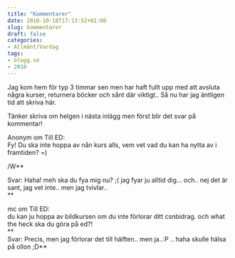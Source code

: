 ```yaml
---
title: "Kommentarer"
date: 2010-10-18T17:13:52+01:00
slug: kommentarer
draft: false
categories:
- Allmänt/Vardag
tags:
- blogg.se
- 2010
---
```

Jag kom hem för typ 3 timmar sen men har haft fullt upp med att avsluta några kurser, returnera böcker och sånt där viktigt.. Så nu har jag äntligen tid att skriva här.  
  
Tänker skriva om helgen i nästa inlägg men först blir det svar på kommentar!  
  
  
Anonym om Till ED:  
Fy! Du ska inte hoppa av nån kurs alls, vem vet vad du kan ha nytta av i framtiden? =)  
  
/W**  
  
Svar: Haha! meh ska du fya mig nu? ;( jag fyar ju alltid dig... och.. nej det är sant, jag vet inte.. men jag tvivlar..  
**  
  
mc om Till ED:  
du kan ju hoppa av bildkursen om du inte förlorar ditt csnbidrag. och what the heck ska du göra på ed?!  
**  
Svar: Precis, men jag förlorar det till hälften.. men ja..:P .. haha skulle hälsa på ollon ;D**